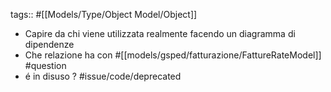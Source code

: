 tags:: #[[Models/Type/Object Model/Object]]

- Capire da chi viene utilizzata realmente facendo un diagramma di dipendenze
- Che relazione ha con #[[models/gsped/fatturazione/FattureRateModel]] #question
- é in disuso ? #issue/code/deprecated